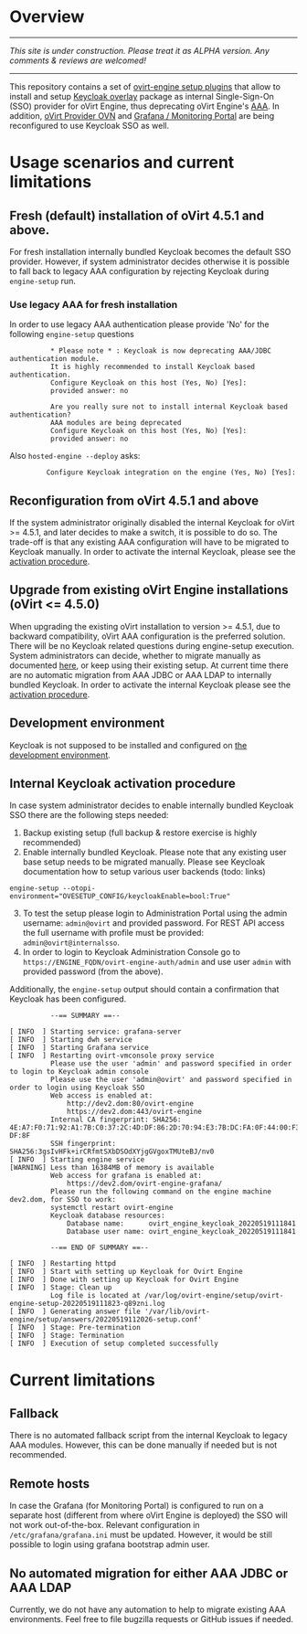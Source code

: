 # Overview

***
*This site is under construction. Please treat it as ALPHA version. Any comments & reviews are welcomed!*
***

This repository contains a set of [ovirt-engine setup plugins](https://www.ovirt.org/develop/developer-guide/engine/engine-setup.html) that allow to install and setup [Keycloak overlay](https://www.keycloak.org/docs/latest/server_installation/#installing-the-software) package as internal Single-Sign-On (SSO) provider for oVirt Engine, thus deprecating oVirt Engine's [AAA](https://www.ovirt.org/documentation/administration_guide/index.html#chap-Users_and_Roles). In addition, [oVirt Provider OVN](https://github.com/oVirt/ovirt-provider-ovn)  and [Grafana / Monitoring Portal](https://www.ovirt.org/documentation/administration_guide/index.html#using-data-warehouse-and-grafana-to-monitor-ovirt) are being reconfigured to use Keycloak SSO as well.

# Usage scenarios and current limitations

## Fresh (default) installation of oVirt 4.5.1 and above.

For fresh installation internally bundled Keycloak becomes the default SSO provider. However, if system administrator decides otherwise it is possible to fall back to legacy AAA configuration by rejecting Keycloak during `engine-setup` run.

### Use legacy AAA for fresh installation
In order to use legacy AAA authentication please provide 'No' for the following `engine-setup` questions
```
          * Please note * : Keycloak is now deprecating AAA/JDBC authentication module.
          It is highly recommended to install Keycloak based authentication.
          Configure Keycloak on this host (Yes, No) [Yes]:
          provided answer: no

          Are you really sure not to install internal Keycloak based authentication?
          AAA modules are being deprecated
          Configure Keycloak on this host (Yes, No) [Yes]:
          provided answer: no
```

Also `hosted-engine --deploy` asks:
```
         Configure Keycloak integration on the engine (Yes, No) [Yes]:
```

## Reconfiguration from oVirt 4.5.1 and above

If the system administrator originally disabled the internal Keycloak for oVirt >= 4.5.1, and later decides to make a switch, it is possible to do so. The trade-off is that any existing AAA configuration will have to be migrated to Keycloak manually.
In order to activate the internal Keycloak, please see the [activation procedure](#Internal-Keycloak-activation-procedure).


## Upgrade from existing oVirt Engine installations (oVirt <= 4.5.0)

When upgrading the existing oVirt installation to version >= 4.5.1, due to backward compatibility, oVirt AAA configuration is the preferred solution. There will be no Keycloak related questions during engine-setup execution. System administrators can decide, whether to migrate manually as documented [here](https://blogs.ovirt.org/2019/01/federate-ovirt-engine-authentication-to-openid-connect-infrastructure/), or keep using their existing setup. At current time there are no automatic migration from AAA JDBC or AAA LDAP to internally bundled Keycloak.
In order to activate the internal Keycloak please see the [activation procedure](#Internal-Keycloak-activation-procedure).

## Development environment
Keycloak is not supposed to be installed and configured on [the development environment](https://www.ovirt.org/develop/developer-guide/engine/engine-development-environment.html).

## Internal Keycloak activation procedure

In case system administrator decides to enable internally bundled Keycloak SSO there are the following steps needed:
1. Backup existing setup (full backup & restore exercise is highly recommended)
2. Enable internally bundled Keycloak. Please note that any existing user base setup needs to be migrated manually. Please see Keycloak documentation how to setup various user backends (todo: links)
```
engine-setup --otopi-environment="OVESETUP_CONFIG/keycloakEnable=bool:True"
```
3. To test the setup please login to Administration Portal using the admin username: `admin@ovirt` and provided password. For REST API access the full username with profile must be provided: `admin@ovirt@internalsso`.
4. In order to login to Keycloak Administration Console go to `https://ENGINE_FQDN/ovirt-engine-auth/admin` and use user `admin` with provided password (from the above).


Additionally, the `engine-setup` output should contain a confirmation that Keycloak has been configured.
```
          --== SUMMARY ==--                                                                                                          
                                                                                                                                     
[ INFO  ] Starting service: grafana-server                                                                                          
[ INFO  ] Starting dwh service                                                                                                      
[ INFO  ] Starting Grafana service                                                                                                  
[ INFO  ] Restarting ovirt-vmconsole proxy service                                                                                  
          Please use the user 'admin' and password specified in order to login to Keycloak admin console           
          Please use the user 'admin@ovirt' and password specified in order to login using Keycloak SSO                              
          Web access is enabled at:                                                                                                 
              http://dev2.dom:80/ovirt-engine                                                                                       
              https://dev2.dom:443/ovirt-engine                                                                                     
          Internal CA fingerprint: SHA256: 4E:A7:F0:71:92:A1:7B:C0:37:2C:4D:DF:86:2D:70:94:E3:7B:DC:FA:0F:44:00:F3:81:E4:35:83:3C:E0:
DF:8F                                                                                                                               
          SSH fingerprint: SHA256:3gsIvHFk+irCRfmtSXbDSOdXYjgGVgoxTMUteBJ/nv0                                                       
[ INFO  ] Starting engine service                                
[WARNING] Less than 16384MB of memory is available                                                                                  
          Web access for grafana is enabled at:                                                                                     
              https://dev2.dom/ovirt-engine-grafana/                                                                                
          Please run the following command on the engine machine dev2.dom, for SSO to work:                                         
          systemctl restart ovirt-engine                                                                                            
          Keycloak database resources:                                                     
              Database name:      ovirt_engine_keycloak_20220519111841                 
              Database user name: ovirt_engine_keycloak_20220519111841 
                                                           
          --== END OF SUMMARY ==--                                              
                                                                                       
[ INFO  ] Restarting httpd                                                  
[ INFO  ] Start with setting up Keycloak for Ovirt Engine                                                
[ INFO  ] Done with setting up Keycloak for Ovirt Engine                                        
[ INFO  ] Stage: Clean up                                                                                                            
          Log file is located at /var/log/ovirt-engine/setup/ovirt-engine-setup-20220519111823-q89zni.log
[ INFO  ] Generating answer file '/var/lib/ovirt-engine/setup/answers/20220519112026-setup.conf'                                     
[ INFO  ] Stage: Pre-termination                                                                                                     
[ INFO  ] Stage: Termination                                                           
[ INFO  ] Execution of setup completed successfully                                                                                  
```

# Current limitations

## Fallback
There is no automated fallback script from the internal Keycloak to legacy AAA modules. However, this can be done manually if needed but is not recommended.

## Remote hosts
In case the Grafana (for Monitoring Portal) is configured to run on a separate host (different from where oVirt Engine is deployed) the SSO  will not work out-of-the-box. Relevant configuration in `/etc/grafana/grafana.ini` must be updated. However, it would be still possible to login using grafana bootstrap admin user.

## No automated migration for either AAA JDBC or AAA LDAP
Currently, we do not have any automation to help to migrate existing AAA environments. Feel free to file bugzilla requests or GitHub issues if needed.



 


